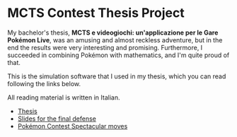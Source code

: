 # MCTS Contest Thesis Project

My bachelor's thesis, **MCTS e videogiochi: un'applicazione per le Gare Pokémon
Live**, was an amusing and almost reckless adventure, but in the end the results
were very interesting and promising. Furthermore, I succeeded in combining
Pokémon with mathematics, and I'm quite proud of that.

This is the simulation software that I used in my thesis, which you can read
following the links below.

All reading material is written in Italian.

- [Thesis][tesi_tri]
- [Slides for the final defense][pres_tri]
- [Pokémon Contest Spectacular moves][mosse]

[tesi_tri]: docs/tesi.pdf
[pres_tri]: docs/diapositive.pdf
[mosse]: docs/MosseGarePokemonLive.pdf

